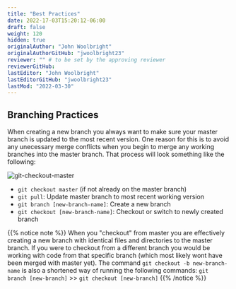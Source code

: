 ```yaml
---
title: "Best Practices"
date: 2022-17-03T15:20:12-06:00
draft: false
weight: 120
hidden: true
originalAuthor: "John Woolbright"
originalAuthorGitHub: "jwoolbright23"
reviewer: "" # to be set by the approving reviewer
reviewerGitHub:
lastEditor: "John Woolbright"
lastEditorGitHub: "jwoolbright23"
lastMod: "2022-03-30"
---
```


## Branching Practices

When creating a new branch you always want to make sure your master branch is updated to the most recent version. One reason for this is to avoid any unecessary merge conflicts when you begin to merge any working branches into the master branch. That process will look something like the following:

![git-checkout-master](pictures/git-new-branch.png?classes=border)

- `git checkout master` (if not already on the master branch)
- `git pull`: Update master branch to most recent working version
- `git branch [new-branch-name]`: Create a new branch
- `git checkout [new-branch-name]`: Checkout or switch to newly created branch

{{% notice note %}}
When you "checkout" from master you are effectively creating a new branch with identical files and directories to the master branch. If you were to checkout from a different branch you would be working with code from that specific branch (which most likely wont have been merged with master yet). The command `git checkout -b new-branch-name` is also a shortened way of running the following commands: `git branch [new-branch]` >> `git checkout [new-branch]`
{{% /notice %}}